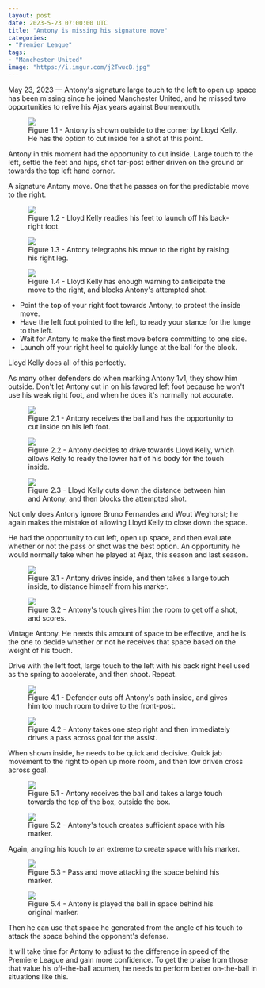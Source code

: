 ```yaml
---
layout: post
date: 2023-5-23 07:00:00 UTC
title: "Antony is missing his signature move"
categories: 
- "Premier League"
tags: 
- "Manchester United"
image: "https://i.imgur.com/j2TwucB.jpg"
--- 
```


May 23, 2023 — Antony's signature large touch to the left to open up space has been missing since he joined Manchester United, and he missed two opportunities to relive his Ajax years against Bournemouth.

<!---more--->

<figure>
    <img src="https://i.imgur.com/j2TwucB.jpg">
    <figcaption>Figure 1.1 - Antony is shown outside to the corner by Lloyd Kelly. He has the option to cut inside for a shot at this point.</figcaption>
</figure> 

Antony in this moment had the opportunity to cut inside. Large touch to the left, settle the feet and hips, shot far-post either driven on the ground or towards the top left hand corner.

A signature Antony move. One that he passes on for the predictable move to the right. 

<figure>
    <img src="https://i.imgur.com/ZdwtLHM.jpg">
    <figcaption>Figure 1.2 - Lloyd Kelly readies his feet to launch off his back-right foot.</figcaption>
</figure> 

<figure>
    <img src="https://i.imgur.com/4XJlg8l.jpg">
    <figcaption>Figure 1.3 - Antony telegraphs his move to the right by raising his right leg.</figcaption>
</figure> 

<figure>
    <img src="https://i.imgur.com/DmPpTlj.jpg">
    <figcaption>Figure 1.4 - Lloyd Kelly has enough warning to anticipate the move to the right, and blocks Antony's attempted shot.</figcaption>
</figure> 

- Point the top of your right foot towards Antony, to protect the inside move.
- Have the left foot pointed to the left, to ready your stance for the lunge to the left. 
- Wait for Antony to make the first move before committing to one side. 
- Launch off your right heel to quickly lunge at the ball for the block. 

Lloyd Kelly does all of this perfectly. 

As many other defenders do when marking Antony 1v1, they show him outside. Don't let Antony cut in on his favored left foot because he won't use his weak right foot, and when he does it's normally not accurate. 

<figure>
    <img src="https://i.imgur.com/2s0l198.jpg">
    <figcaption>Figure 2.1 - Antony receives the ball and has the opportunity to cut inside on his left foot.</figcaption>
</figure> 

<figure>
    <img src="https://i.imgur.com/wHhbq7l.jpg">
    <figcaption>Figure 2.2 - Antony decides to drive towards Lloyd Kelly, which allows Kelly to ready the lower half of his body for the touch inside.</figcaption>
</figure> 

<figure>
    <img src="https://i.imgur.com/LVlC6QN.jpg">
    <figcaption>Figure 2.3 - Lloyd Kelly cuts down the distance between him and Antony, and then blocks the attempted shot.</figcaption>
</figure> 

Not only does Antony ignore Bruno Fernandes and Wout Weghorst; he again makes the mistake of allowing Lloyd Kelly to close down the space.

He had the opportunity to cut left, open up space, and then evaluate whether or not the pass or shot was the best option. An opportunity he would normally take when he played at Ajax, this season and last season. 

<figure>
    <img src="https://i.imgur.com/OqhlURH.jpg">
    <figcaption>Figure 3.1 - Antony drives inside, and then takes a large touch inside, to distance himself from his marker.</figcaption>
</figure> 


<figure>
    <img src="https://i.imgur.com/D80YPhK.jpg">
    <figcaption>Figure 3.2 - Antony's touch gives him the room to get off a shot, and scores.</figcaption>
</figure> 

Vintage Antony. He needs this amount of space to be effective, and he is the one to decide whether or not he receives that space based on the weight of his touch. 

Drive with the left foot, large touch to the left with his back right heel used as the spring to accelerate, and then shoot. Repeat. 

<figure>
    <img src="https://i.imgur.com/2wLffEr.jpg">
    <figcaption>Figure 4.1 - Defender cuts off Antony's path inside, and gives him too much room to drive to the front-post.</figcaption>
</figure> 

<figure>
    <img src="https://i.imgur.com/PWryJg1.jpg">
    <figcaption>Figure 4.2 - Antony takes one step right and then immediately drives a pass across goal for the assist.</figcaption>
</figure> 

When shown inside, he needs to be quick and decisive. Quick jab movement to the right to open up more room, and then low driven cross across goal. 

<figure>
    <img src="https://i.imgur.com/Sdh2hG7.jpg">
    <figcaption>Figure 5.1 - Antony receives the ball and takes a large touch towards the top of the box, outside the box.</figcaption>
</figure> 

<figure>
    <img src="https://i.imgur.com/No6FKU5.jpg">
    <figcaption>Figure 5.2 - Antony's touch creates sufficient space with his marker.</figcaption>
</figure> 

Again, angling his touch to an extreme to create space with his marker. 

<figure>
    <img src="https://i.imgur.com/c8LZ8SL.jpg">
    <figcaption>Figure 5.3 - Pass and move attacking the space behind his marker.</figcaption>
</figure> 

<figure>
    <img src="https://i.imgur.com/7gDb3qF.jpg">
    <figcaption>Figure 5.4 - Antony is played the ball in space behind his original marker.</figcaption>
</figure> 

Then he can use that space he generated from the angle of his touch to attack the space behind the opponent's defense. 

It will take time for Antony to adjust to the difference in speed of the Premiere League and gain more confidence. To get the praise from those that value his off-the-ball acumen, he needs to perform better on-the-ball in situations like this.
